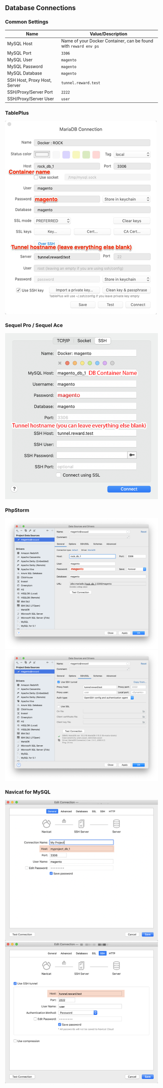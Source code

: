 ## Database Connections

### Common Settings

| Name                           | Value/Description                                                |
| ------------------------------ |----------------------------------------------------------------- |
| MySQL Host                     | Name of your Docker Container, can be found with `reward env ps` |
| MySQL Port                     | `3306`                                                           |
| MySQL User                     | `magento`                                                        |
| MySQL Password                 | `magento`                                                        |
| MySQL Database                 | `magento`                                                        |
| SSH Host, Proxy Host, Server   | `tunnel.reward.test`                                             |
| SSH/Proxy/Server Port          | `2222`                                                           |
| SSH/Proxy/Server User          | `user`                                                           |

### TablePlus
![TablePlus Connection Info](screenshots/tableplus-connection.png)

### Sequel Pro / Sequel Ace
![Sequel Pro Connection Info](screenshots/sequel-pro-connection.png)

### PhpStorm
![PHPStorm Connection Config](screenshots/phpstorm-connection-config.png)
![PHPStorm Tunnel Config](screenshots/phpstorm-tunnel-config.png)

### Navicat for MySQL
![Navicat Connection Config](screenshots/navicat-connection-config.png)
![Navicat Tunnel Config](screenshots/navicat-ssh-tunnel-config.png)
